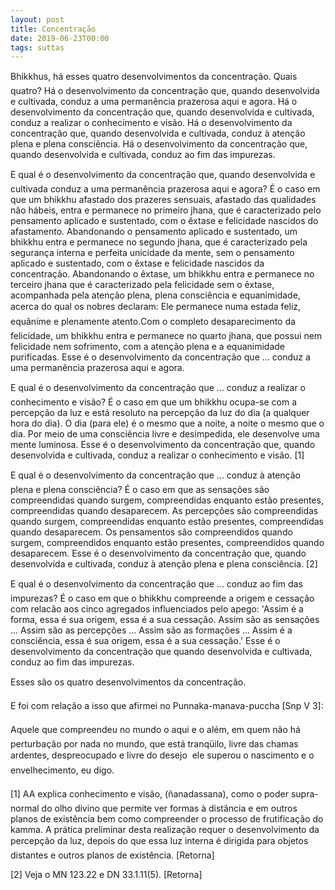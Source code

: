 ```yaml
---
layout: post
title: Concentração
date: 2019-06-23T00:00
tags: suttas
---
```

Bhikkhus, há esses quatro desenvolvimentos da concentração. Quais quatro? Há o desenvolvimento da concentração que, quando desenvolvida e cultivada, conduz a uma permanência prazerosa aqui e agora. Há o desenvolvimento da concentração que, quando desenvolvida e cultivada, conduz a realizar o conhecimento e visão. Há o desenvolvimento da concentração que, quando desenvolvida e cultivada, conduz à atenção plena e plena consciência. Há o desenvolvimento da concentração que, quando desenvolvida e cultivada, conduz ao fim das impurezas.

E qual é o desenvolvimento da concentração que, quando desenvolvida e cultivada conduz a uma permanência prazerosa aqui e agora? É o caso em que um bhikkhu afastado dos prazeres sensuais, afastado das qualidades não hábeis, entra e permanece no primeiro jhana, que é caracterizado pelo pensamento aplicado e sustentado, com o êxtase e felicidade nascidos do afastamento. Abandonando o pensamento aplicado e sustentado, um bhikkhu entra e permanece no segundo jhana, que é caracterizado pela segurança interna e perfeita unicidade da mente, sem o pensamento aplicado e sustentado, com o êxtase e felicidade nascidos da concentração. Abandonando o êxtase, um bhikkhu entra e permanece no terceiro jhana que é caracterizado pela felicidade sem o êxtase, acompanhada pela atenção plena, plena consciência e equanimidade, acerca do qual os nobres declaram: Ele permanece numa estada feliz, equânime e plenamente atento.Com o completo desaparecimento da felicidade, um bhikkhu entra e permanece no quarto jhana, que possui nem felicidade nem sofrimento, com a atenção plena e a equanimidade purificadas. Esse é o desenvolvimento da concentração que ... conduz a uma permanência prazerosa aqui e agora.

E qual é o desenvolvimento da concentração que ... conduz a realizar o conhecimento e visão? É o caso em que um bhikkhu ocupa-se com a percepção da luz e está resoluto na percepção da luz do dia (a qualquer hora do dia). O dia (para ele) é o mesmo que a noite, a noite o mesmo que o dia. Por meio de uma consciência livre e desimpedida, ele desenvolve uma mente luminosa. Esse é o desenvolvimento da concentração que, quando desenvolvida e cultivada, conduz a realizar o conhecimento e visão. [1]

E qual é o desenvolvimento da concentração que ... conduz à atenção plena e plena consciência? É o caso em que as sensações são compreendidas quando surgem, compreendidas enquanto estão presentes, compreendidas quando desaparecem. As percepções são compreendidas quando surgem, compreendidas enquanto estão presentes, compreendidas quando desaparecem. Os pensamentos são compreendidos quando surgem, compreendidos enquanto estão presentes, compreendidos quando desaparecem. Esse é o desenvolvimento da concentração que, quando desenvolvida e cultivada, conduz à atenção plena e plena consciência. [2]

E qual é o desenvolvimento da concentração que ... conduz ao fim das impurezas? É o caso em que o bhikkhu compreende a origem e cessação com relacão aos cinco agregados influenciados pelo apego: 'Assim é a forma, essa é sua origem, essa é a sua cessação. Assim são as sensações ... Assim são as percepções ... Assim são as formações ... Assim é a consciência, essa é sua origem, essa é a sua cessação.' Esse é o desenvolvimento da concentração que quando desenvolvida e cultivada, conduz ao fim das impurezas.

Esses são os quatro desenvolvimentos da concentração.

E foi com relação a isso que afirmei no Punnaka-manava-puccha [Snp V 3]:

Aquele que compreendeu no mundo o aqui e o além, em quem não há perturbação por nada no mundo, que está tranqüilo, livre das chamas ardentes, despreocupado e livre do desejo  ele superou o nascimento e o envelhecimento, eu digo.

[1] AA explica conhecimento e visão, (ñanadassana), como o poder supra-normal do olho divino que permite ver formas à distância e em outros planos de existência bem como compreender o processo de frutificação do kamma. A prática preliminar desta realização requer o desenvolvimento da percepção da luz, depois do que essa luz interna é dirigida para objetos distantes e outros planos de existência. [Retorna]

[2] Veja o MN 123.22 e DN 33.1.11(5). [Retorna]

